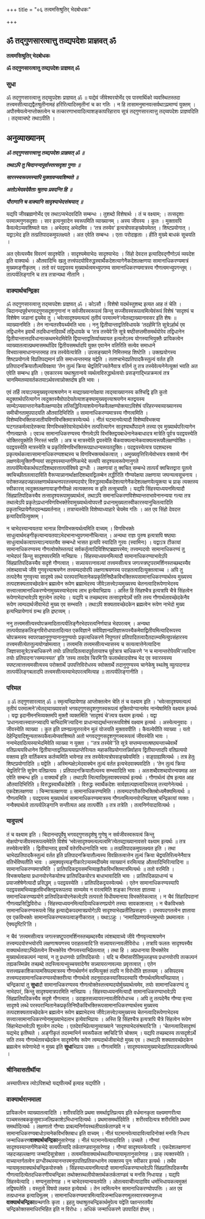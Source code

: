 +++
title = "०६ तत्वमसिश्रुतिर् भेदबोधकः"

+++


## ॐ तद्गुणसारत्वात्तु तव्द्यपदेशः प्राज्ञवत् ॐ

**तत्वमसिश्रुतिर् भेदबोधकः**

**ॐ तद्गुणसारत्वात्तु तव्द्यपदेशः प्राज्ञवत् ॐ**

### **सुधा**

ॐ तद्गुणसारत्वात्तु तद्य्वुपदेशः प्राज्ञवत् ॐ ॥ यद्येवं जीवेश्वरयोर्भेद एव पारमार्थिको व्यवस्थितस्तदा तत्त्वमसीत्याद्यद्वैतश्रुतीनामहं हरिरित्यादिस्मृतीनां च का गतिः । न हि तासामनुमानवत्सर्वथाऽप्रमाण्यं युक्तम् । अपौरुषेयत्वेनाप्तोक्तत्वेन च तत्कारणाभावादित्याशङ्कापरिहाराय सूत्रं तद्गुणसारत्वात्तु तद्य्वपदेशः प्राज्ञवदिति । तद्य्वाचष्टे तथाऽपीति ।

## **अनुव्याख्यानम्**

***ॐ तद्गुणसारत्वात्तु तव्द्यपदेशः प्राज्ञवत् ॐ ॥***

***तथाऽपि तु चिदानन्दपूर्वास्तत्सदृशा गुणाः ॥***

***सारस्स्वरूपमस्यापि मुक्तावप्यवशिष्यते ॥***

***अतोऽभेदवदेवैताः श्रुतयः प्रवदन्ति हि ॥***

***पौराणानि च वाक्यानि सादृश्याभेदसंश्रयात् ॥***

यद्यपि जीवब्रह्मणोर्भेद एव तथाऽप्यभेदवदिति सम्बन्धः । तुशब्दो विशेषार्थः । तं च वक्ष्याम; । तत्सदृशाः परमात्मगुणसदृशाः । सार इत्यनुवादेन स्वरूपमिति व्याख्यानम् । अस्य जीवस्य । कुतः । मुक्तावपि कैवल्येऽप्यवशिष्यते यतः । अभेदवद् अभेदमिव । ‘तत्र तस्येव’ इत्यत्रोपसङ्ख्येयमेतत् । शिष्टप्रयोगात् । यद्वाऽभेद इति तत्प्रतिपादकमुपलक्ष्यते । अत एवेति सम्बन्धः । एताः परोदाहृताः । हीति मुख्ये बाधकं सूचयति ।

अत एवेत्यस्यैव विवरणं सादृश्येति । सादृश्यमेवाभेदः सादृश्याभेदः । सिंहो देवदत्त इत्यादिवद्गौणोऽयं व्यपदेश इति वाक्यार्थः । औतवादिभिः खलु तत्त्वंपदयोविरुद्धस्वार्थैकदेशत्यागेनैकदेशलक्षणया सामानाधिकरण्यमात्रं मुख्यमङ्गीकृतम् । ततो वरं पदद्वयस्य मुख्यार्थत्वमभ्युपगम्य सामानाधिकरण्यमात्रस्य गौणत्वमभ्युपगन्तुम् । तात्पर्यलिङ्गानि च तत्र तत्रान्यथा नीतानि ।

### **वाक्यार्थचन्द्रिका**

ॐ तद्गुणसारत्वात्तु तद्य्वपदेशः प्राज्ञवत् ॐ । कोऽसौ । विशेषो यदर्थस्तुशब्द इत्यत आह तं चेति । चिदानन्दपूर्वभगवद्गुणसदृशगुणानां न सर्वजीवस्वरूपत्वं किन्तु सज्जीवस्वरूपत्वमित्येवंरूपं विशेषं ‘सादृश्यं च विशेषेण जडानां द्वयमेव तु । भवेत्सादृश्यमत्यल्पं तृतीयं परमात्मने’त्येतव्द्याख्यानावसर इति शेषः ॥ व्याख्यानमिति । तेन नान्यतरवैयर्थ्यमति भावः । ननु द्वितीयान्ताद्वतिविधायके ‘तदर्हमि’ति सूत्रेऽर्हार्थ एव तद्विधानेन इवार्थे तदविधानादिवार्थे तद्विधायके च ‘तत्र तस्येवे’ति सूत्रे षष्ठीसप्तमीसमर्थयोरेव तद्विधानेन द्वितीयान्तात्तदविधानात्कथमभेदमिवेति द्वियान्ताद्वतिर्व्याख्यायत इत्यतोऽस्य योगस्याभियुक्तैः प्रायिकत्वेन व्याख्यातत्वात्प्रथमासमर्थादिव द्वितीयसमर्थादपि युक्त एवानेन वतिरिति सत्येव समाधाने विभवात्समाधानान्तरमाह तत्र तस्येवेत्यत्रेति । उपसङ्ख्याने निमित्तमाह शिष्टेति । उक्तप्रयोगस्य शिष्टप्रयोगत्वे विप्रतिपद्यमानं प्रति समाध्यन्तरमाह यद्वेति । ततश्चाभेदप्रतिपादकैस्तुल्यं वर्तत इति प्रतिपादनक्रियातौल्यविवक्षया ‘तेन तुल्यं क्रिया चेद्वतिरि’त्यतेनैवात्र वतिर्न तु तत्र तस्येवेत्यनेनेत्युक्तं भवति अत एवेति सम्बन्ध इति । एवकारस्य यथाश्रुतान्वये व्यर्थत्वविरुद्धार्थत्वयोः प्रसङ्गाद्भिन्नक्रमत्वं तत्र चानमिमतव्यावर्तकतयाऽर्थवत्त्वान्नोक्तदोष इति भावः ।

एवं तर्हि त्वयाऽप्यमुख्यवृत्त्याश्रयणेन न मव्द्याख्यानापेक्षया त्वद्य्वाख्यानस्य कश्चिद्वि इति कुतो मदुक्तार्थपरित्यागेन त्वदुक्तस्यैवोपादेयतेत्याशङ्क्यामुख्यवृत्त्याश्रयणेन मतद्वयस्य साम्येऽप्यवान्तरानेकवैलक्षण्यादेव तत्सिद्धिरित्याशयेनानेकवैलक्षण्योक्त्याऽविशेषं परिहरन्स्वव्याख्यानस्य समीचीनतामुपपादयति औतवादिभिरिति ॥ सामानाधिकरण्यमात्रस्य गौणत्वमिति । विशेष्यविभक्तिसजातीयविणविभक्तिमात्रस्येत्यर्थः । नीलं घटमानयेत्यादौ विशेष्यविभक्त्या घटगतकर्मत्वादेरुक्त्या विणविभक्तेरेवाभेदार्थत्वेन तत्परित्यागेन सादृश्यार्थोपादाने तस्या एव मुख्यार्थपरित्यागेन गौणत्वप्राप्तेः । एवञ्च सामानाधिकरण्यस्य गौणत्वेऽपि विभक्तिद्वयबाधेनानेकबाधादत्र मात्रेति पूर्वत्र पदद्वयस्येति चोक्तिरयुक्तेति निरस्तं भवति । अत्र च मात्रस्येति द्वयस्येति चैकवाक्यत्वानेकवाक्यत्वरूपवैलक्षण्योक्तिः । पदद्वयस्येति मात्रस्येति च प्रकृतिविणविभक्तिरूपप्राधान्यरूपतदुक्तिः। पदद्वयस्येत्यत्र पदशब्दस्य प्रकृत्यर्थकत्वात्सामानाधिकरण्यशब्दस्य च विणविभक्त्यर्थकत्वात् । अमुख्यवृत्तिरित्येवोभयत्र वक्तव्ये गौणं लक्षणयेत्युक्तिर्गौण्ययां सादृश्यस्यान्तर्गणिकभेदे सत्यपि सादृश्यत्वरूपेणानुगते तात्पर्यमित्येकार्थघटादिशब्दवत्तात्पर्यविषये द्राग्धीः । लक्षणायां तु क्वचित् सम्बन्धे तात्पर्यं क्वचित्तद्वारा पूतत्वे क्वचिच्छीतलत्वादाविति वैरूप्यान्नानार्थाक्षादिशब्दवद्विलम्बेन तद्धीरिति गौण्यपेक्षया लक्षणाया जघन्यत्वसूचनाय । परोक्तजहदजहल्लक्षणार्थकथनपरतत्त्वम्पदयोर् विरुद्धस्वार्थैकदेशत्यागेनैकदेशलक्षणयेत्युक्त्या च प्राक् त्यक्तस्य स्वीकारस् त्वदुक्तलक्षणायाङ्गौणीपक्षे त्वत्यक्तस्य स इति तत्सूचयति । यद्यपि सिंहस्याध्ययनमित्यादौ सिंहप्रातिपदिकस्यैव तत्सादृश्यरूपामुख्यार्थत्वं, तथाऽपि समानाधिकरणविशेष्यान्तराभावेनानन्यया गत्या तत्र तथात्वेऽपि प्रकृतेऽप्रधानविणविभक्तेरेवामुख्यार्थत्वोपपत्तौ प्रधानामुख्यतास्वीकारस्यानुचितत्वादिति प्रकृताभिप्रायेणैतद्ग्रन्थप्रवर्तनात् । तत्राप्यस्येति विशेष्याध्याहारे चेयमेव गतिः । अत एव सिंहो देवदत्त इत्यादिवदित्युक्तम् ।

न चाभेदस्यान्वयतया भानान्न विणविभक्त्यर्थत्वमिति वाच्यम् । विणविभक्तेः साधुत्वार्थमङ्गीकृत्यान्वयतयाऽभेदभानाभ्युपगमानौचित्यात् । अन्यथा राज्ञः पुरुष इत्यत्रापि षष्ठ्याः साधुत्वार्थकत्वापत्त्याऽन्वयतयैव सम्बन्धो भासत इत्यपि स्यादिति गुरवः (स्वामिनः) । यद्वाऽत्र टीकायां सामानाधिकरण्यस्य गौणत्वोक्तेस्तत्पदं सर्वकर्तृत्वादिविशिष्टब्रह्मपरमेव; तत्त्वम्पदयोः सामानाधिकरण्यं तु नाभेदपरं किन्तु सादृश्यपरमिति नाभिप्रायः । सिंहस्याध्ययनमित्यादौ सामानाधिकरण्याभावेऽपि सिंहप्रातिपदिकस्यैव सदृशे गौणत्वात् । सन्न्यायरत्नावल्यां तत्त्वमसीत्यत्र जगत्स्त्रष्टृपरामर्शिनस्तच्छब्दस्यैव त्वंशब्दवाच्ये जीवे गुणवृत्त्याश्रयणेन तत्त्वम्पदयोरपि लक्षणाश्रयणस्य पराहतत्वादित्युक्तत्वाच्च । अपि तु तत्पदेनैव गुणवृत्त्या सादृश्ये लब्धे परस्परान्वितानेकप्रकृतिनिष्ठैकविभक्तिरूपसामानाधिकरण्यार्थस्य मुख्यस्य तत्पदशक्यतावच्छेदकेन ब्रह्मत्वेन रूपेण ब्रह्माभेदस्य जीवेऽसत्त्वेऽप्यमुख्यस्य चेतनत्वादिरूपेणाभेदस्य सत्त्वात्सामानाधिकरण्येनामुख्यस्याभेदस्य लाभ इत्येवाभिप्रायः । अस्ति हि सिंहश्चैत्र इत्यत्रापि चैत्रे सिंहत्वेन रूपेणाभेदाभावेऽपि शूरत्वेन तदभेदः । यद्यपि च तच्छब्दस्य तत्सादृश्येऽर्थे सति तस्य गौणार्थतावच्छेदकेनैव रूपेण त्वम्पदार्थजीवाभेदो मुख्य एव सम्भवति । तथाऽपि शक्यतावच्छेदकेन ब्रह्मत्वेन रूपेण नाभेदो मुख्य इत्यभिप्रायेणायं ग्रन्थ इति द्रष्टव्यम् ।

ननु तत्त्वमसीत्यस्योपक्रमादितात्पर्यलिङ्गैरभेदपरत्वनिर्णयान्न भेदपरत्वम् । अन्यथा तात्पर्यग्राहकलिङ्गविरोधापातादित्यत एकविज्ञाने सर्वविज्ञानप्रतिज्ञारूपस्यैकमेवाद्वितीयमित्यादिरूपस्य चोपक्रमस्य स्वपरपक्षानुगुण्यानानुगुण्ययोः प्रकृत्यधिकरणे निपुणतरं प्रतिपादितत्वादैतदात्म्यमित्युपसंहारस्य तत्त्वमसीत्येतत्तुल्ययोगक्षेमत्वात् । तत्त्वमसि तत्त्वमसीत्यभ्यासस्य च सत्यत्वात्तेनेत्यादिना जिज्ञासासूत्रेऽत्रचाधिकरणे तयोः प्रतिपादितत्वादपूर्वतायाश्च पूर्वत्रात्र चाधिकरणे ‘न च मानान्तरोपेयमि’त्यादिना तयोः प्रतिपादना‘त्सम्पत्स्यत’ इति ‘तस्य तावदेव चिरमि’ति फलार्थवादयोश्च भेद एव स्वारस्यस्य स्पष्टत्वात्तत्त्वमसीत्यस्य परोक्तार्थे उपपत्तिविरोधस्य स्वोक्तार्थे तदानुगुण्यस्य चानेकेषु स्थलेषु व्युत्पादनान्न तात्पर्यलिङ्गबलादपि तत्त्वमसीत्यस्याभेदपरत्वमित्याह ॥ तात्पर्यलिङ्गानीति ।

### **परिमल**

॥ ॐ तद्गुणसारत्वात् ॐ ॥ स्मृत्यभिप्रायेणाह आप्तोक्तत्वेन चेति तं च वक्ष्याम इति । ‘भवेत्सादृश्यमत्यल्पं तृतीयं परमात्मने’त्येतद्य्वाख्यावसरे भगवद्गुणसदृशगुणस्वरूपत्वं मुक्तियोग्यानामेव नान्येषामिति वक्ष्याम इत्यर्थः । यद्वा इदानीमनभिव्यक्तमपि मुक्तौ व्यक्तमिति ‘सादृश्यं चे’त्यत्र वक्ष्याम इत्यर्थः । यद्वा ‘प्रधानत्वात्स्वातन्त्र्यादपि चाभिदामि’त्यादिना प्राधान्याद्यर्थान्तररूपविशेषं वक्ष्याम इत्यर्थः । अस्येत्यनुवादः । जीवस्येति व्याख्या । कुत इति प्रश्नप्रत्युत्तरत्वेन मूलं योजयति मुक्तावपीति । कैवल्येपीति व्याख्या । यतो देहेन्द्रियादिशून्यतारूपकैवल्येप्यवशिष्यते अतो भगवद्गुणसदृशगुणस्वरूपत्वं जीवस्येति भावः । नन्वभेदवदित्यस्याभेदमिवेति व्याख्या न युक्ता । ‘‘तत्र तस्येवे’’ति सूत्रे सप्तम्यन्तात्षष्ठ्यन्ताच्चेवार्थे वतिप्रत्ययविधानेन द्वितीयान्ताद्वतिप्रत्ययाप्राप्तेरित्यतः महाकविप्रयोगात्तन्निर्वाहाय द्वितीयान्तादपि वतिप्रत्ययो वक्तव्य इति वार्तिकमत्र कर्तव्यमिति भावेनाह तत्र तस्येवेत्यत्रोपसङ्ख्येयमिति । सङ्ग्राह्यमित्यर्थः । तत्र हेतुः शिष्टप्रयोगादिति ॥ यद्वेति । अस्मिन्पक्षेऽभेदवाक्येन तुल्यं वर्तत इत्यभेदवाक्यवदिति । ‘तेन तुल्यं क्रिया चेद्वतिरि’ति सूत्रेण वतिप्रत्ययः । प्रतिपादनक्रियातौल्यस्य सम्भवादिति भावः । अतःशब्दैवशब्दयोरन्वयमाह अत एवेति सम्बन्ध इति ॥ वाक्यार्थे इति । तथाऽपि त्वित्यादिमूलवाक्यस्यार्थ इत्यर्थः । गौणार्थत्वं दोष इत्यत आह औतवादिभिरिति ॥ विरुद्धस्वार्थैकदेशेति । विरुद्धः स्वार्थैकदेशः सार्वज्ञाल्पज्ञत्वादिरूपस् तत्त्यागेनेत्यर्थः । एकदेशलक्षणया । चिन्मात्रलक्षणया ॥ सामानाधिकरण्यमिति । तत्वम्पदगतैकविभक्तिबोध्यमैक्यमित्यर्थः ॥ गौणत्वमिति । पदद्वयस्य मुख्यार्थत्वं सामानाधिकरण्यमात्रस्य गौणत्वमित्यनयोरभिप्रायश् चन्द्रिकायां व्यक्तः । नन्वैक्यार्थत्वे तात्पर्यलिङ्गानि सन्तीत्यत आह तात्पर्येति ॥ तत्र तत्रेति । तत्वनिर्णयादावित्यर्थः ।

### **यादुपत्यं**

तं च वक्ष्याम इति । चिदानन्दपूर्वेषु भगवद्गुणसदृशेषु गुणेषु न सर्वजीवस्वरूपत्वं किन्तु मोक्षयोग्यजीवस्वरूपत्वमेवेति विशेषं ‘भवेत्सादृश्यमत्यल्पत्वमि’त्येतव्द्याख्यानावसरे वक्ष्याम इत्यर्थः ॥ तत्र तस्येवेत्यत्रेति । द्वितीयान्ताद् इवार्थे वतेरविधानादिति भावः ॥ तत्प्रतिपादकमुपलक्ष्यत इति । तथा चाभेदप्रतिपादकैस्तुल्यं वर्तत इति प्रतिपादनक्रियातौल्यस्य विवक्षितत्वात्तेन तुल्यं क्रिया चेद्वयतिरित्यनेनैवात्र वतिर्भविष्यतीति भावः । अमुक्यवृत्त्यङ्गीकारेऽप्यस्मदीयमेव व्याख्यानं वरमित्याह औतवादिभिरित्यादिना ॥ सामानाधिकरण्यमात्रमिति । प्रातिपदिकद्वयसमभिव्याहृतैकविभक्तिमात्रमित्यर्थः ॥ ततो वरमिति । विभक्त्यपेक्षया प्रधानयोरनेकयोश्च प्रातिपदिकयोरत्र बाधाभावादिति भावः । प्रातिपदिकप्राधान्यं च प्रयाजशेषेणेत्यादौ प्रसिद्धम् ॥ पदद्वयस्येति । प्रातिपदिकद्वयस्येत्यर्थः । एतेन सामानाधिकरण्यस्यापि पदद्वयसमभिव्याहृतविभक्तिद्वयरूपतया साम्यमेव न वरत्वमिति शङ्का निरस्ता ज्ञातव्या । समानाधिकरण्यप्रयोगे प्रातिपदिकयोरनेकत्वेऽपि तत्परतो विधीयमानाया विभक्तेरेकत्वात् । न चैवं सिंहादिपदानां गौणत्वप्रसिद्धिविरोधः । सिंहस्याध्ययनमित्यादिव्यधिकरणप्रयोगे तस्याः सावकाशत्वात् । न चैकविभक्तेः सामानाधिकरण्यरूपत्वे सिंह इत्याद्येकपदमात्रप्रयोगेऽपि सादृश्याभेदप्रतीतिप्रसङ्गः । उभयपदगतत्वेन ज्ञाताया एव एकविभक्तेः सामानाधिकरण्यरूपत्वाङ्गीकारात् । यथाऽऽहुः । ‘नामादिप्राणपर्यन्तमुभयोः प्रथमात्वतः । ऐक्यदृष्टिरि’ति ।

न चैवं ‘तत्त्वमसीत्यत्र जगत्स्त्रष्टुपरामर्शिनस्तच्छब्दस्यैव त्वंशब्दवाच्ये जीवे गौणवृत्त्याश्रयणेन तत्त्वम्पदयोरुभयोरपि लक्षणाश्रयणस्य पराहतत्वादि’ति सन्न्यायरत्नावलीविरोधः । तत्रापि फलतः सादृश्यस्यैव वाक्यार्थतयाऽभिप्रेतत्वेन विभक्तेरेव गौणत्वस्याभिप्रेतत्वात् । तथा हि । अप्रधानाया विभक्तेरेव मुख्यार्थत्वकल्पनं न्याय्यं, न तु प्रधानयोः प्रातिपदिकयोः । यदि च मीमांसारीतिमुल्लङ्घ्य प्रधानयोरपि तत्कल्पनं तह्यकस्मिन्नेव तच्छब्दे तदस्त्वित्यभ्युच्चयवादेनैव सन्न्यायरत्नावल्याः प्रवृत्तत्वात् । एतेन यत्तत्त्वप्रकाशिकायामसिपदमात्रस्य गौणार्थवर्णनं वरमित्युक्तं तदपि न विरोधीति ज्ञातव्यम् । असिपदस्य तत्त्वम्पदसामानाधिकरण्यस्योक्तरीत्या गौणार्थत्वे तदनुवादकस्यासिपदस्यापि गौणार्थत्वमित्यभिप्रायात् । चन्द्रिकायां तु **सुधा**दौ सामानाधिकरण्यस्य गौणत्वोक्तेस्तत्त्वम्पदयोर्मुख्यार्थत्वमेव, तयोः सामानाधिकरण्यं तु नाभेदपरं, किन्तु सादृश्यमात्रपरमिति नाभिप्रायः । सिंहस्याध्ययनमित्यादौ सामानाधिकरण्याभावेऽपि सिंहप्रातिपदिकस्यैव सदृशे गौणत्वात् । उदाहृतसन्न्यायरत्नावलीविरोधाच्च । अपि तु तत्पदेनैव गौण्या वृत्त्या सादृश्ये लब्धे परस्परान्वितानेकप्रकृतिनिष्ठैकविभक्तिरूपसामानाधिकरण्यार्थस्य मुख्यस्य तत्पदशक्यतावच्छेदकेन ब्रह्मत्वेन रूपेण ब्रह्माभेदस्य जीवेऽसत्त्वेऽप्यमुख्यस्य चेतनत्वादिरूपेणाभेदस्य सत्त्वात्सामानाधिकरण्येनामुख्याभेदलाभ इत्येवाभिप्रायः । अस्ति हि सिंहश्चैत्र इत्यत्रापि चैत्रे सिंहत्वेन रूपेण सिंहाभेदाभावेऽपि शूरत्वेन तदभेदः । एतदेवाभिप्रेत्यानुव्याख्याने ‘सादृश्याभेदसंश्रयादि’ति । ‘चेतनत्वादिसादृश्यं यद्यभेद इतीष्यते । अङ्गीकृतं तदस्माभिर्न स्वरूपैकता क्वचिदि’ति चोक्तम् । यद्यपि तच्छब्दस्य तत्सदृशेऽर्थे सति तस्य गौणार्थतावच्छेदकेन सादृश्येनैव रूपेण त्वम्पदार्थजीवाभेदो मुख्य एव । तथाऽपि शक्यतावच्छेदकेन ब्रह्मत्वेन रूपेणाभेदो न मुख्य इति **सुधा**भिप्राय उक्तः ॥ गौणत्वमिति । सादृश्यरूपामुख्याभेदप्रतिपादकत्वमित्यर्थः ।

### **श्रीनिवासतीर्थीया**

अस्यापीत्यत्र त्योऽपिशब्दो यद्यपीत्यर्थे इत्याह यद्यपीति ।

### **वाक्यार्थरत्नमाला**

प्रायिकत्वेन व्याख्यातत्वादिति । शरीरवदिति प्रथमा समर्थाद्वतिप्रत्यय इति वर्धमानकृता वक्ष्यमाणरीत्या पञ्चमस्तबककुसुमाञ्जलिप्रकाशेऽभिधानादित्यर्थः । प्रथमासमर्थादिवेति । शरीरवदित्यत्र शरीरमिति प्रथमा समर्थादित्यर्थः । लक्षणातो गौण्याः प्राबल्यनिर्णयस्थलीयतर्कताण्डवे न च सामानाधिकरण्यबाधोऽप्यनेकविभक्तिबाध इति वाच्यम् । नीलं घटमानयेत्यादावित्यादिनोक्तं मनसि निधाय जन्माधिकरण**वाक्यार्थचन्द्रिका**नुसारेणाह । नीलं घटमानयेत्यादाविति । उच्यते । गौण्यां सादृश्यस्यान्तर्गणिकभेदे सत्यपीत्यादि तर्कताण्डवानुसारेणाह । गौण्यां सादृश्यस्येत्यादि । एकदेशलक्षणानां जहदजहल्लक्षणा जन्मादिसूत्रोक्ता । तत्वमसिवाक्यार्थस्थलीयन्यायामृतानुसारेणाह । प्राक् त्यक्तस्येति । वाच्यान्तर्गतत्वेन प्राग्धीस्थस्यानन्तरमनुपपत्तिप्रतिसन्धानेन त्यक्तस्य पुनः स्वीकार इत्यर्थः । तथैव न्यायामृतवाक्यार्थचन्द्रिकयोरुक्तेः । सिंहस्याध्ययनमित्यादौ सामानाधिकरण्याभावेऽपि सिंहप्रातिपदिकस्यैव गौणत्वादित्येतदधिकरणीयचन्द्रिका तथोक्तस्थलीयोक्तार्थकतर्कताण्डवं च मनसि निधायाह । यद्यपि सिंहस्येत्यादि । मण्यनुसारेणाह । न चाभेदस्यान्वयतयेति । ओतत्ववाचीत्यादाविव धर्माभिधायकत्वमुक्तं तद्विषयतेति । वस्तुतो विषयो लक्ष्यत इत्येवार्थः । तेन त्वमित्यनेन सामानाधिकरण्योपपत्तिः । अत एव तत्प्रधानक इत्यादिमूलम् । सामानाधिकरण्यमात्रमित्यादिजन्माधिकरणमूलस्वारस्यमनुरुध्य **वाक्यार्थचन्द्रिका**ग्रन्थगतिः कृता । इहतु यथाश्रुतचन्द्रिकार्थमुपेत्य यद्वेति पक्षान्तरतयैव चन्द्रिकोक्तसमाधिरभिहित इति न विरोधः । अधिकं जन्माधिकरणे उपपादितं ज्ञेयम् ।

